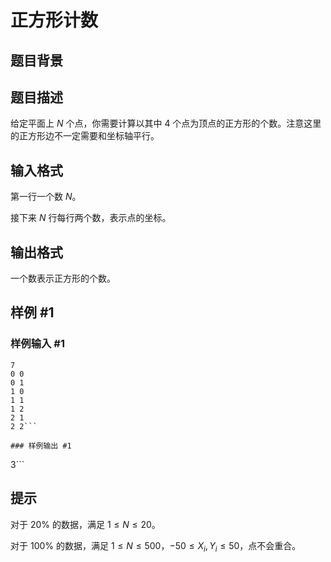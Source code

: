 # 正方形计数

## 题目背景



## 题目描述

给定平面上 $N$ 个点，你需要计算以其中 $4$ 个点为顶点的正方形的个数。注意这里的正方形边不一定需要和坐标轴平行。


## 输入格式

第一行一个数 $N$。

接下来 $N$ 行每行两个数，表示点的坐标。


## 输出格式

一个数表示正方形的个数。


## 样例 #1

### 样例输入 #1
```
7
0 0
0 1
1 0
1 1
1 2
2 1
2 2```

### 样例输出 #1

```
3```

## 提示

对于 $20\%$ 的数据，满足 $1\leq N\leq 20$。

对于 $100\%$ 的数据，满足 $1\leq N\leq 500$，$-50\leq X_i, Y_i\leq 50$，点不会重合。
